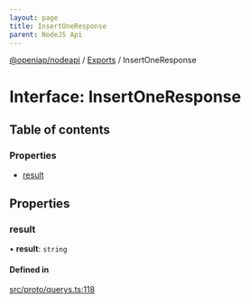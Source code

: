 ```yaml
---
layout: page
title: InsertOneResponse
parent: NodeJS Api
---
```

[@openiap/nodeapi](../README) / [Exports](../modules) / InsertOneResponse

# Interface: InsertOneResponse

## Table of contents

### Properties

- [result](InsertOneResponse#result)

## Properties

### result

• **result**: `string`

#### Defined in

[src/proto/querys.ts:118](https://github.com/openiap/nodeapi/blob/a6b5438/src/proto/querys.ts#L118)
